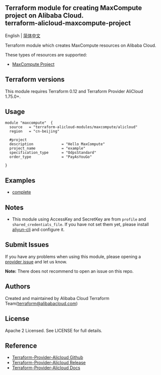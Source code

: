 Terraform module for creating MaxCompute project on Alibaba Cloud.  
terraform-alicloud-maxcompute-project
--------------------

English | [简体中文](https://github.com/terraform-alicloud-modules/terraform-alicloud-maxcompute-project/blob/master/README-CN.md)

Terraform module which creates MaxCompute resources on Alibaba Cloud. 

These types of resources are supported:

* [MaxCompute Project](https://www.terraform.io/docs/providers/alicloud/r/maxcompute_project.html)

## Terraform versions

This module requires Terraform 0.12 and Terraform Provider AliCloud 1.75.0+.

## Usage

```hcl
module "maxcompute"  {
  source   = "terraform-alicloud-modules/maxcompute/alicloud"
  region   = "cn-beijing"                
  
  #project
  description             = "Hello MaxCompute"
  project_name            = "example"
  specification_type      = "OdpsStandard"
  order_type              = "PayAsYouGo"

}
```

## Examples

* [complete](https://github.com/terraform-alicloud-modules/terraform-alicloud-maxcompute-project/tree/master/examples/complete)

## Notes

* This module using AccessKey and SecretKey are from `profile` and `shared_credentials_file`.
If you have not set them yet, please install [aliyun-cli](https://github.com/aliyun/aliyun-cli#installation) and configure it.

Submit Issues
-------------
If you have any problems when using this module, please opening a [provider issue](https://github.com/terraform-providers/terraform-provider-alicloud/issues/new) and let us know.

**Note:** There does not recommend to open an issue on this repo.

Authors
-------
Created and maintained by Alibaba Cloud Terraform Team(terraform@alibabacloud.com)

License
----
Apache 2 Licensed. See LICENSE for full details.

Reference
---------
* [Terraform-Provider-Alicloud Github](https://github.com/terraform-providers/terraform-provider-alicloud)
* [Terraform-Provider-Alicloud Release](https://releases.hashicorp.com/terraform-provider-alicloud/)
* [Terraform-Provider-Alicloud Docs](https://www.terraform.io/docs/providers/alicloud/index.html)
